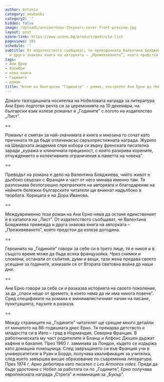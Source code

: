 ```yaml
---
author: Antonia
category: newbooks
category2: ''
hidden: false
image: /Uploads/annieernoux-theyears-cover-front-preview.jpg
layout: post
ozone-link: https://www.ozone.bg/product/godinite-list
pageviews: 201
schedule: ''
subtitle: От издателството съобщават, че преводачката Валентина Бояджиева превежда
  и друга знакова книга на авторката – „Преживяването”, която предстои да излезе догодина
tags:
- Ани Ерно
- Колибри
- нова книга
- Годините
- роман
title: Четем на български "Годините" – роман, изстрелял Ани Ерно до Нобелова награда
---
```


Докато тазгодишната носителка на Нобеловата награда за литература Ани Ерно подготвя речта си за церемонията на 10 декември, на български език излезе романът ѝ „Годините” с логото на издателство „Лист”. 

\==

Романът е смятан за най-значимата ѝ книга и мнозина го сочат като причината тя да бъде отличенасъс свръхпрестижната награда. Журито на Шведската академия спря избора си върху френската писателка заради „куража и клиничната прецизност, с които разкрива корените, отчуждението и колективните ограничения в паметта на човека”.

\==

Преводът на романа е дело на Валентина Бояджиева, чийто живот е дълбоко свързан с Франция и част от него минава именно там. Тя разпознава безпогрешно препратките на авторката и благодарение на нейните бележки българските читатели ще вникнат надълбоко в творбата. Корицата е на Дора Иванова.

\==

Междувременно този роман на Ани Ерно няма да остане единственият й в каталога на „Лист”. От издателството съобщават, че Валентина Бояджиева превежда и друга знакова книга на авторката – „Преживяването”, която предстои да излезе догодина. 

\==

Героинята на „Годините” говори за себе си в трето лице, тя е никоя и в същото време може да бъде всяка французойка. Чрез снимки и спомени, останали от събития, думи и вещи, тази жена предава своето усещане за годините, изнизали се от Втората световна война до наши дни.

\==

Ани Ерно говори за себе си и разказва историята на своето поколение, за да „спаси нещо от времето, в което няма да ни има никога повече”. Сред спецификите на романа е минималистичният начин на писане, пунктуацията, паузите в разказа. 

\==

Между страниците на „Годините” читателят ще срещне много детайли от миналото на 86-годишната днес Ерно. Тя прекарва детството и младостта си в Ивто – град в Нормандия, Северна Франция. В работническата му част родителите ѝ Бланш и Алфонс Дюшен държат кафене и бакалия. През 1960 г. заминава за Лондон, където се издържа като домашна помощница. След завръщането си във Франция учи в университетите в Руан и Бордо, получава квалификация за учителка, след което завършва висше образование по съвременна литература. През 1974 г. Арно дебютира като писател с *Les Armoires vides*. Преди да бъде удостоена с Нобел за работата си по „Годините”, Ерно получава европейската награда „Стрега” и номинация за „Букър”.